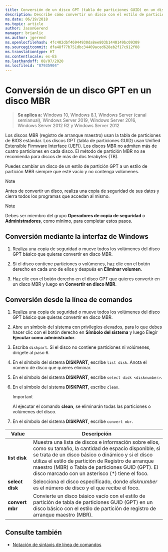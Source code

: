 ```yaml
---
title: Conversión de un disco GPT (tabla de particiones GUID) en un disco MBR (registro de arranque maestro)
description: Describe cómo convertir un disco con el estilo de partición de tabla de particiones GUID (GPT) en un disco con el estilo de partición de registro de arranque maestro (MBR).
ms.date: 06/19/2018
ms.topic: article
author: JasonGerend
manager: brianlic
ms.author: jgerend
ms.openlocfilehash: 4fc402dbf46944930da8ee803b1440149bc09309
ms.sourcegitcommit: dfa48f77b751dbc34409aced628eb2f17c912f08
ms.translationtype: HT
ms.contentlocale: es-ES
ms.lasthandoff: 08/07/2020
ms.locfileid: "87935904"
---
```

# <a name="convert-a-gpt-disk-into-an-mbr-disk"></a>Conversión de un disco GPT en un disco MBR

> **Se aplica a:** Windows 10, Windows 8.1, Windows Server (canal semianual), Windows Server 2019, Windows Server 2016, Windows Server 2012 R2 y Windows Server 2012

Los discos MBR (registro de arranque maestro) usan la tabla de particiones de BIOS estándar. Los discos GPT (tabla de particiones GUID) usan Unified Extensible Firmware Interface (UEFI). Los discos MBR no admiten más de cuatro particiones en cada disco. El método de partición MBR no se recomienda para discos de más de dos terabytes (TB).

Puedes cambiar un disco de un estilo de partición GPT a un estilo de partición MBR siempre que esté vacío y no contenga volúmenes.

> [!NOTE]
> Antes de convertir un disco, realiza una copia de seguridad de sus datos y cierra todos los programas que accedan al mismo.

> [!NOTE]
> Debes ser miembro del grupo **Operadores de copia de seguridad** o **Administradores**, como mínimo, para completar estos pasos.

## <a name="converting-using-the-windows-interface"></a>Conversión mediante la interfaz de Windows

1.  Realiza una copia de seguridad o mueve todos los volúmenes del disco GPT básico que quieras convertir en disco MBR.

2.  Si el disco contiene particiones o volúmenes, haz clic con el botón derecho en cada uno de ellos y después en **Eliminar volumen**.

3.  Haz clic con el botón derecho en el disco GPT que quieres convertir en un disco MBR y luego en **Convertir en disco MBR**.

## <a name="converting-using-a-command-line"></a>Conversión desde la línea de comandos

1.  Realiza una copia de seguridad o mueve todos los volúmenes del disco GPT básico que quieras convertir en disco MBR.

2.  Abre un símbolo del sistema con privilegios elevados, para lo que debes hacer clic con el botón derecho en **Símbolo del sistema** y luego Elegir **Ejecutar como administrador**.

3. Escriba `diskpart`. Si el disco no contiene particiones ni volúmenes, dirígete al paso 6.

4.  En el símbolo del sistema **DISKPART**, escribe `list disk`. Anota el número de disco que quieres eliminar.

5.  En el símbolo del sistema **DISKPART**, escribe `select disk <disknumber>`.

6.  En el símbolo del sistema **DISKPART**, escribe `clean`.

    > [!IMPORTANT]
    > Al ejecutar el comando **clean**, se eliminarán todas las particiones o volúmenes del disco.

7.  En el símbolo del sistema **DISKPART**, escribe `convert mbr`.

|                Value                  |      Descripción   |
| ------------------------------------- | -----------------  |
|  <strong>list disk</strong>  | Muestra una lista de discos e información sobre ellos, como su tamaño, la cantidad de espacio disponible, si se trata de un disco básico o dinámico y si el disco utiliza el estilo de partición de Registro de arranque maestro (MBR) o Tabla de particiones GUID (GPT). El disco marcado con un asterisco (\*) tiene el foco. |
| <strong>select disk</strong> |                                                                                                          Selecciona el disco especificado, donde <em>disknumber</em> es el número de disco y el que recibe el foco.                                                                                                           |
| <strong>convert mbr</strong> |                                                                               Convierte un disco básico vacío con el estilo de partición de tabla de particiones GUID (GPT) en un disco básico con el estilo de partición de registro de arranque maestro (MBR).                                                                                |

## <a name="see-also"></a>Consulte también

-   [Notación de sintaxis de línea de comandos](/previous-versions/orphan-topics/ws.11/cc742449(v=ws.11))
